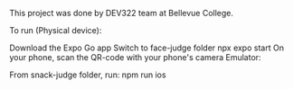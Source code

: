 This project was done by DEV322 team at Bellevue College.

To run (Physical device):

Download the Expo Go app
Switch to face-judge folder
npx expo start
On your phone, scan the QR-code with your phone's camera
Emulator:

From snack-judge folder, run: npm run ios
